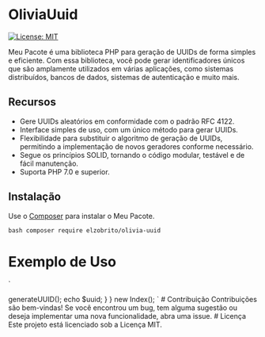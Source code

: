 # OliviaUuid

[![License: MIT](https://img.shields.io/badge/License-MIT-blue.svg)](https://opensource.org/licenses/MIT)

Meu Pacote é uma biblioteca PHP para geração de UUIDs de forma simples e eficiente. Com essa biblioteca, você pode gerar identificadores únicos que são amplamente utilizados em várias aplicações, como sistemas distribuídos, bancos de dados, sistemas de autenticação e muito mais.

## Recursos

- Gere UUIDs aleatórios em conformidade com o padrão RFC 4122.
- Interface simples de uso, com um único método para gerar UUIDs.
- Flexibilidade para substituir o algoritmo de geração de UUIDs, permitindo a implementação de novos geradores conforme necessário.
- Segue os princípios SOLID, tornando o código modular, testável e de fácil manutenção.
- Suporta PHP 7.0 e superior.

## Instalação

Use o [Composer](https://getcomposer.org/) para instalar o Meu Pacote.

`bash
composer require elzobrito/olivia-uuid
`
# Exemplo de Uso
`
<?php

namespace OliviaUuid;

use OliviaUuid\uuid\RandomUUIDGenerator;
use OliviaUuid\uuid\UUIDService;

require_once  __DIR__ . '/vendor/autoload.php';

class Index
{
    public function __construct()
    {
        $generator = new RandomUUIDGenerator();
        $service = new UUIDService($generator);
        $uuid = $service->generateUUID();
        echo $uuid;
    }
}
new Index();
`
# Contribuição

Contribuições são bem-vindas! Se você encontrou um bug, tem alguma sugestão ou deseja implementar uma nova funcionalidade, abra uma issue.

# Licença
Este projeto está licenciado sob a Licença MIT.
